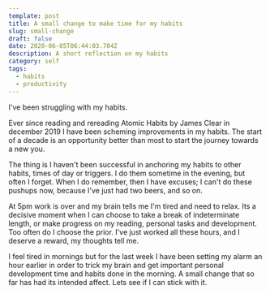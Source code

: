 ```yaml
---
template: post
title: A small change to make time for my habits
slug: small-change
draft: false
date: 2020-06-05T06:44:03.704Z
description: A short reflection on my habits
category: self
tags:
  - habits
  - productivity
---
```

I've been struggling with my habits. 

Ever since reading and rereading Atomic Habits by James Clear in december 2019 I have been scheming improvements in my habits. The start of a decade is an opportunity better than most to start the journey towards a new you. 

The thing is I haven't been successful in anchoring my habits to other habits, times of day or triggers. I do them sometime in the evening, but often I forget. When I do remember, then I have excuses; I can't do these pushups now, because I've just had two beers, and so on. 

At 5pm work is over and my brain tells me I'm tired and need to relax. Its a decisive moment when I can choose to take a break of indeterminate length, or make progress on my reading, personal tasks and development. Too often do I choose the prior. I've just worked all these hours, and I deserve a reward, my thoughts tell me. 

I feel tired in mornings but for the last week I have been setting my alarm an hour earlier in order to trick my brain and get important personal development time and habits done in the morning. A small change that so far has had its intended affect. Lets see if I can stick with it.
